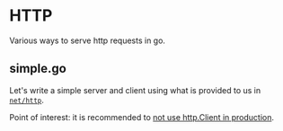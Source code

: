 # HTTP
Various ways to serve http requests in go.

## simple.go
Let's write a simple server and client using what is provided to us in [`net/http`](https://golang.org/pkg/net/http/).

Point of interest: it is recommended to [not use http.Client in production](https://medium.com/@nate510/don-t-use-go-s-default-http-client-4804cb19f779).
